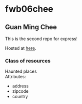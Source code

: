 # fwb06chee

## Guan Ming Chee

This is the second repo for express!

Hosted at [here](https://fwb06chee.herokuapp.com/).

### Class of resources

Haunted places<br>
Attributes:
- address
- zipcode
- country
